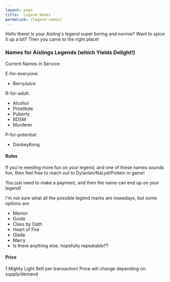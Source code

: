 ```yaml
---
layout: page
title:  Legend Names
permalink: /legend-names/
---
```

Hello there! Is your Aisling's legend super boring and normie? Want to spice it up a bit? Then you came to the right place!

### **N**ames for **A**islings **L**egends (which **Y**ields **D**elight!)

Current Names in Service:

E-for-everyone:
- BerryJuice

R-for-adult:
- Alcohol
- Prostitute
- Puberty
- BDSM
- Murderer

P-for-potential:
- DonkeyKong

#### Rules

If you're needing more fun on your legend, and one of these names sounds fun, then feel free to reach out to Dylanlan/NaLyd/Protein in game!

You just need to make a payment, and then the name can end up on your legend!

I'm not sure what all the possible legend marks are nowadays, but some options are:
- Mentor
- Guide
- Class by Oath
- Heart of Fire
- Glade
- Marry
- Is there anything else, hopefully repeatable??

#### Price

1 Mighty Light Belt per transaction! Price will change depending on supply/demand

